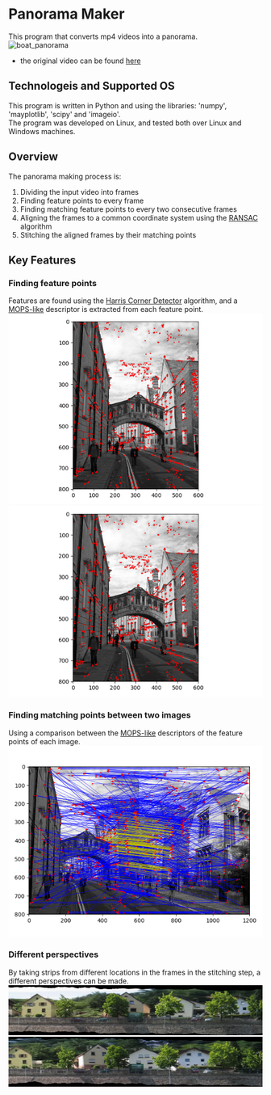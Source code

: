 # Panorama Maker
This program that converts mp4 videos into a panorama.<br/>
![boat_panorama](https://github.com/IdoSagiv/panorama-maker/blob/main/images/boat_panorama.gif?raw=true)<br/>
* the original video can be found [here](https://github.com/IdoSagiv/panorama-maker/blob/main/videos/boat.mp4)
## Technologeis and Supported OS
This program is written in Python and using the libraries: 'numpy', 'mayplotlib', 'scipy' and 'imageio'.<br/>
The program was developed on Linux, and tested both over Linux and Windows machines.
## Overview
The panorama making process is:
1. Dividing the input video into frames
2. Finding feature points to every frame
3. Finding matching feature points to every two consecutive frames
4. Aligning the frames to a common coordinate system using the [RANSAC](https://en.wikipedia.org/wiki/Random_sample_consensus) algorithm
5. Stitching the aligned frames by their matching points

## Key Features
### Finding feature points
Features are found using the [Harris Corner Detector](https://en.wikipedia.org/wiki/Harris_Corner_Detector) algorithm, and a [MOPS-like](https://www.cs.cornell.edu/courses/cs6670/2011sp/projects/p1/webpages/6/webpage.html) descriptor is extracted from each feature point.<br/>
![oxford1_features](https://github.com/IdoSagiv/panorama-maker/blob/main/images/oxford1_feature_points.png?raw=true)<br/>
![oxford2_features](https://github.com/IdoSagiv/panorama-maker/blob/main/images/oxford2_feature_points.png?raw=true)<br/>
### Finding matching points between two images
Using a comparison between the [MOPS-like](https://www.cs.cornell.edu/courses/cs6670/2011sp/projects/p1/webpages/6/webpage.html) descriptors of the feature points of each image.<br/>
![oxford_matching_points](https://github.com/IdoSagiv/panorama-maker/blob/main/images/oxford_matching_points.png?raw=true)<br/>
### Different perspectives
By taking strips from different locations in the frames in the stitching step, a different perspectives can be made.<br/>
![first_perspective](https://github.com/IdoSagiv/panorama-maker/blob/main/perspective_panoramic_frames/boat/panorama01.png?raw=true)<br/>
![second_perspective](https://github.com/IdoSagiv/panorama-maker/blob/main/perspective_panoramic_frames/boat/panorama09.png?raw=true)<br/>
